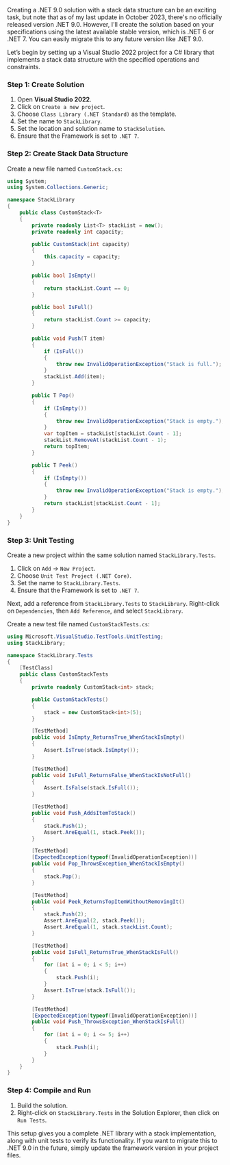﻿Creating a .NET 9.0 solution with a stack data structure can be an exciting task, but note that as of my last update in October 2023, there's no officially released version .NET 9.0. However, I'll create the solution based on your specifications using the latest available stable version, which is .NET 6 or .NET 7. You can easily migrate this to any future version like .NET 9.0.

Let’s begin by setting up a Visual Studio 2022 project for a C# library that implements a stack data structure with the specified operations and constraints.

### Step 1: Create Solution

1. Open **Visual Studio 2022**.
2. Click on `Create a new project`.
3. Choose `Class Library (.NET Standard)` as the template.
4. Set the name to `StackLibrary`.
5. Set the location and solution name to `StackSolution`.
6. Ensure that the Framework is set to `.NET 7`.

### Step 2: Create Stack Data Structure

Create a new file named `CustomStack.cs`:

```csharp
using System;
using System.Collections.Generic;

namespace StackLibrary
{
    public class CustomStack<T>
    {
        private readonly List<T> stackList = new();
        private readonly int capacity;

        public CustomStack(int capacity)
        {
            this.capacity = capacity;
        }

        public bool IsEmpty()
        {
            return stackList.Count == 0;
        }

        public bool IsFull()
        {
            return stackList.Count >= capacity;
        }

        public void Push(T item)
        {
            if (IsFull())
            {
                throw new InvalidOperationException("Stack is full.");
            }
            stackList.Add(item);
        }

        public T Pop()
        {
            if (IsEmpty())
            {
                throw new InvalidOperationException("Stack is empty.");
            }
            var topItem = stackList[stackList.Count - 1];
            stackList.RemoveAt(stackList.Count - 1);
            return topItem;
        }

        public T Peek()
        {
            if (IsEmpty())
            {
                throw new InvalidOperationException("Stack is empty.");
            }
            return stackList[stackList.Count - 1];
        }
    }
}
```

### Step 3: Unit Testing

Create a new project within the same solution named `StackLibrary.Tests`.

1. Click on `Add` -> `New Project`.
2. Choose `Unit Test Project (.NET Core)`.
3. Set the name to `StackLibrary.Tests`.
4. Ensure that the Framework is set to `.NET 7`.

Next, add a reference from `StackLibrary.Tests` to `StackLibrary`. Right-click on `Dependencies`, then `Add Reference`, and select `StackLibrary`.

Create a new test file named `CustomStackTests.cs`:

```csharp
using Microsoft.VisualStudio.TestTools.UnitTesting;
using StackLibrary;

namespace StackLibrary.Tests
{
    [TestClass]
    public class CustomStackTests
    {
        private readonly CustomStack<int> stack;

        public CustomStackTests()
        {
            stack = new CustomStack<int>(5);
        }

        [TestMethod]
        public void IsEmpty_ReturnsTrue_WhenStackIsEmpty()
        {
            Assert.IsTrue(stack.IsEmpty());
        }

        [TestMethod]
        public void IsFull_ReturnsFalse_WhenStackIsNotFull()
        {
            Assert.IsFalse(stack.IsFull());
        }

        [TestMethod]
        public void Push_AddsItemToStack()
        {
            stack.Push(1);
            Assert.AreEqual(1, stack.Peek());
        }

        [TestMethod]
        [ExpectedException(typeof(InvalidOperationException))]
        public void Pop_ThrowsException_WhenStackIsEmpty()
        {
            stack.Pop();
        }

        [TestMethod]
        public void Peek_ReturnsTopItemWithoutRemovingIt()
        {
            stack.Push(2);
            Assert.AreEqual(2, stack.Peek());
            Assert.AreEqual(1, stack.stackList.Count);
        }

        [TestMethod]
        public void IsFull_ReturnsTrue_WhenStackIsFull()
        {
            for (int i = 0; i < 5; i++)
            {
                stack.Push(i);
            }
            Assert.IsTrue(stack.IsFull());
        }

        [TestMethod]
        [ExpectedException(typeof(InvalidOperationException))]
        public void Push_ThrowsException_WhenStackIsFull()
        {
            for (int i = 0; i <= 5; i++)
            {
                stack.Push(i);
            }
        }
    }
}
```

### Step 4: Compile and Run

1. Build the solution.
2. Right-click on `StackLibrary.Tests` in the Solution Explorer, then click on `Run Tests`.

This setup gives you a complete .NET library with a stack implementation, along with unit tests to verify its functionality. If you want to migrate this to .NET 9.0 in the future, simply update the framework version in your project files.